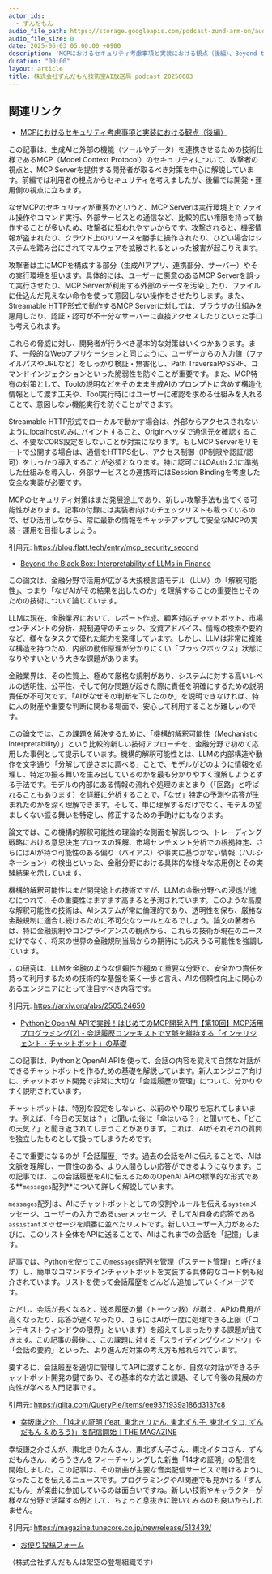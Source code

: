 ```yaml
---
actor_ids:
  - ずんだもん
audio_file_path: https://storage.googleapis.com/podcast-zund-arm-on/audio/株式会社ずんだもん技術室AI放送局_podcast_20250603.mp3
audio_file_size: 0
date: 2025-06-03 05:00:00 +0900
description: 'MCPにおけるセキュリティ考慮事項と実装における観点（後編）、Beyond the Black Box: Interpretability of LLMs in Finance、PythonとOpenAI APIで実践！はじめてのMCP開発入門【第10回】MCP活用プログラミング(2) - 会話履歴コンテキストで文脈を維持する「インテリジェント・チャットボット」の基礎、幸坂謙之介、「14才の証明 (feat. 東北きりたん, 東北ずん子, 東北イタコ, ずんだもん &amp; めろう)」を配信開始｜THE MAGAZINE'
duration: "00:00"
layout: article
title: 株式会社ずんだもん技術室AI放送局 podcast 20250603
---
```


## 関連リンク


- [MCPにおけるセキュリティ考慮事項と実装における観点（後編）](https://blog.flatt.tech/entry/mcp_security_second)  


この記事は、生成AIと外部の機能（ツールやデータ）を連携させるための技術仕様であるMCP（Model Context Protocol）のセキュリティについて、攻撃者の視点と、MCP Serverを提供する開発者が取るべき対策を中心に解説しています。前編では利用者の視点からセキュリティを考えましたが、後編では開発・運用側の視点に立ちます。

なぜMCPのセキュリティが重要かというと、MCP Serverは実行環境上でファイル操作やコマンド実行、外部サービスとの通信など、比較的広い権限を持って動作することが多いため、攻撃者に狙われやすいからです。攻撃されると、機密情報が盗まれたり、クラウド上のリソースを勝手に操作されたり、ひどい場合はシステムを踏み台にされてマルウェアを拡散されるといった被害が起こりえます。

攻撃者は主にMCPを構成する部分（生成AIアプリ、連携部分、サーバー）やその実行環境を狙います。具体的には、ユーザーに悪意のあるMCP Serverを誤って実行させたり、MCP Serverが利用する外部のデータを汚染したり、ファイルに仕込んだ見えない命令を使って意図しない操作をさせたりします。また、Streamable HTTP形式で動作するMCP Serverに対しては、ブラウザの仕組みを悪用したり、認証・認可が不十分なサーバーに直接アクセスしたりといった手口も考えられます。

これらの脅威に対し、開発者が行うべき基本的な対策はいくつかあります。まず、一般的なWebアプリケーションと同じように、ユーザーからの入力値（ファイルパスやURLなど）をしっかり検証・無害化し、Path TraversalやSSRF、コマンドインジェクションといった脆弱性を防ぐことが重要です。また、MCP特有の対策として、Toolの説明などをそのまま生成AIのプロンプトに含めず構造化情報として渡す工夫や、Tool実行時にはユーザーに確認を求める仕組みを入れることで、意図しない機能実行を防ぐことができます。

Streamable HTTP形式でローカルで動かす場合は、外部からアクセスされないようにlocalhostのみにバインドすること、Originヘッダで通信元を確認すること、不要なCORS設定をしないことが対策になります。もしMCP Serverをリモートで公開する場合は、通信をHTTPS化し、アクセス制御（IP制限や認証/認可）をしっかり導入することが必須となります。特に認可にはOAuth 2.1に準拠した仕組みを導入し、外部サービスとの連携時にはSession Bindingを考慮した安全な実装が必要です。

MCPのセキュリティ対策はまだ発展途上であり、新しい攻撃手法も出てくる可能性があります。記事の付録には実装者向けのチェックリストも載っているので、ぜひ活用しながら、常に最新の情報をキャッチアップして安全なMCPの実装・運用を目指しましょう。

引用元: https://blog.flatt.tech/entry/mcp_security_second


- [Beyond the Black Box: Interpretability of LLMs in Finance](https://arxiv.org/abs/2505.24650)  


この論文は、金融分野で活用が広がる大規模言語モデル（LLM）の「解釈可能性」、つまり「なぜAIがその結果を出したのか」を理解することの重要性とそのための技術について論じています。

LLMは現在、金融業界において、レポート作成、顧客対応チャットボット、市場センチメントの分析、規制遵守のチェック、投資アドバイス、情報の検索や要約など、様々なタスクで優れた能力を発揮しています。しかし、LLMは非常に複雑な構造を持つため、内部の動作原理が分かりにくい「ブラックボックス」状態になりやすいという大きな課題があります。

金融業界は、その性質上、極めて厳格な規制があり、システムに対する高いレベルの透明性、公平性、そして何か問題が起きた際に責任を明確にするための説明責任が不可欠です。「AIがなぜその判断を下したのか」を説明できなければ、特に人の財産や重要な判断に関わる場面で、安心して利用することが難しいのです。

この論文では、この課題を解決するために、「機構的解釈可能性（Mechanistic Interpretability）」という比較的新しい技術アプローチを、金融分野で初めて応用した事例として提示しています。機構的解釈可能性とは、LLMの内部構造や動作を文字通り「分解して逆さまに調べる」ことで、モデルがどのように情報を処理し、特定の振る舞いを生み出しているのかを最も分かりやすく理解しようとする手法です。モデルの内部にある情報の流れや処理のまとまり（「回路」と呼ばれることもあります）を詳細に分析することで、「なぜ」特定の予測や応答が生まれたのかを深く理解できます。そして、単に理解するだけでなく、モデルの望ましくない振る舞いを特定し、修正するための手助けにもなります。

論文では、この機構的解釈可能性の理論的な側面を解説しつつ、トレーディング戦略における意思決定プロセスの理解、市場センチメント分析での根拠特定、さらにはAIが持つ可能性のある偏り（バイアス）や事実に基づかない情報（ハルシネーション）の検出といった、金融分野における具体的な様々な応用例とその実験結果を示しています。

機構的解釈可能性はまだ開発途上の技術ですが、LLMの金融分野への浸透が進むにつれて、その重要性はますます高まると予測されています。このような高度な解釈可能性の技術は、AIシステムが常に倫理的であり、透明性を保ち、厳格な金融規制に適合し続けるために不可欠なツールとなるでしょう。論文の著者らは、特に金融規制やコンプライアンスの観点から、これらの技術が現在のニーズだけでなく、将来の世界の金融規制当局からの期待にも応えうる可能性を強調しています。

この研究は、LLMを金融のような信頼性が極めて重要な分野で、安全かつ責任を持って利用するための技術的な基盤を築く一歩と言え、AIの信頼性向上に関心のあるエンジニアにとって注目すべき内容です。

引用元: https://arxiv.org/abs/2505.24650


- [PythonとOpenAI APIで実践！はじめてのMCP開発入門【第10回】MCP活用プログラミング(2) - 会話履歴コンテキストで文脈を維持する「インテリジェント・チャットボット」の基礎](https://qiita.com/QueryPie/items/ee937f939a186d3137c8)  


この記事は、PythonとOpenAI APIを使って、会話の内容を覚えて自然な対話ができるチャットボットを作るための基礎を解説しています。新人エンジニア向けに、チャットボット開発で非常に大切な「会話履歴の管理」について、分かりやすく説明されています。

チャットボットは、特別な設定をしないと、以前のやり取りを忘れてしまいます。例えば、「今日の天気は？」と聞いた後に「傘はいる？」と聞いても、「どこの天気？」と聞き返されてしまうことがあります。これは、AIがそれぞれの質問を独立したものとして扱ってしまうためです。

そこで重要になるのが「会話履歴」です。過去の会話をAIに伝えることで、AIは文脈を理解し、一貫性のある、より人間らしい応答ができるようになります。この記事では、この会話履歴をAIに伝えるためのOpenAI APIの標準的な形式である**`messages`配列**について詳しく解説しています。

`messages`配列は、AIにチャットボットとしての役割やルールを伝える`system`メッセージ、ユーザーの入力である`user`メッセージ、そしてAI自身の応答である`assistant`メッセージを順番に並べたリストです。新しいユーザー入力があるたびに、このリスト全体をAPIに送ることで、AIはこれまでの会話を「記憶」します。

記事では、Pythonを使ってこの`messages`配列を管理（「ステート管理」と呼びます）し、簡単なコマンドラインチャットボットを実装する具体的なコード例も紹介されています。リストを使って会話履歴をどんどん追加していくイメージです。

ただし、会話が長くなると、送る履歴の量（トークン数）が増え、APIの費用が高くなったり、応答が遅くなったり、さらにはAIが一度に処理できる上限（「コンテキストウィンドウの限界」といいます）を超えてしまったりする課題が出てきます。この記事の最後に、この課題に対する「スライディングウィンドウ」や「会話の要約」といった、より進んだ対策の考え方も触れられています。

要するに、会話履歴を適切に管理してAPIに渡すことが、自然な対話ができるチャットボット開発の鍵であり、その基本的な方法と課題、そして今後の発展の方向性が学べる入門記事です。

引用元: https://qiita.com/QueryPie/items/ee937f939a186d3137c8


- [幸坂謙之介、「14才の証明 (feat. 東北きりたん, 東北ずん子, 東北イタコ, ずんだもん & めろう)」を配信開始｜THE MAGAZINE](https://magazine.tunecore.co.jp/newrelease/513439/)  


幸坂謙之介さんが、東北きりたんさん、東北ずん子さん、東北イタコさん、ずんだもんさん、めろうさんをフィーチャリングした新曲「14才の証明」の配信を開始しました。この記事は、その新曲が主要な音楽配信サービスで聴けるようになったことを伝えるニュースです。プログラミングやAI関連でも見かける「ずんだもん」が楽曲に参加しているのは面白いですね。新しい技術やキャラクターが様々な分野で活躍する例として、ちょっと息抜きに聴いてみるのも良いかもしれません。

引用元: https://magazine.tunecore.co.jp/newrelease/513439/



- [お便り投稿フォーム](https://forms.gle/ffg4JTfqdiqK62qf9)

（株式会社ずんだもんは架空の登場組織です）
